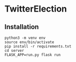 # TwitterElection

## Installation
```
python3 -m venv env
source env/bin/activate
pip install -r requirements.txt
cd server
FLASK_APP=run.py flask run
```